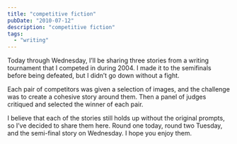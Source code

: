 ```yaml
---
title: "competitive fiction"
pubDate: "2010-07-12"
description: "competitive fiction"
tags:
  - "writing"
---
```


Today through Wednesday, I’ll be sharing three stories from a writing tournament that I competed in during 2004. I made it to the semifinals before being defeated, but I didn’t go down without a fight.

Each pair of competitors was given a selection of images, and the challenge was to create a cohesive story around them. Then a panel of judges critiqued and selected the winner of each pair.

I believe that each of the stories still holds up without the original prompts, so I’ve decided to share them here. Round one today, round two Tuesday, and the semi-final story on Wednesday. I hope you enjoy them.
